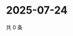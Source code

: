 # 2025-07-24

共 0 条

<!-- BEGIN ZHIHUVIDEO -->
<!-- 最后更新时间 Thu Jul 24 2025 21:32:47 GMT+0800 (China Standard Time) -->

<!-- END ZHIHUVIDEO -->
